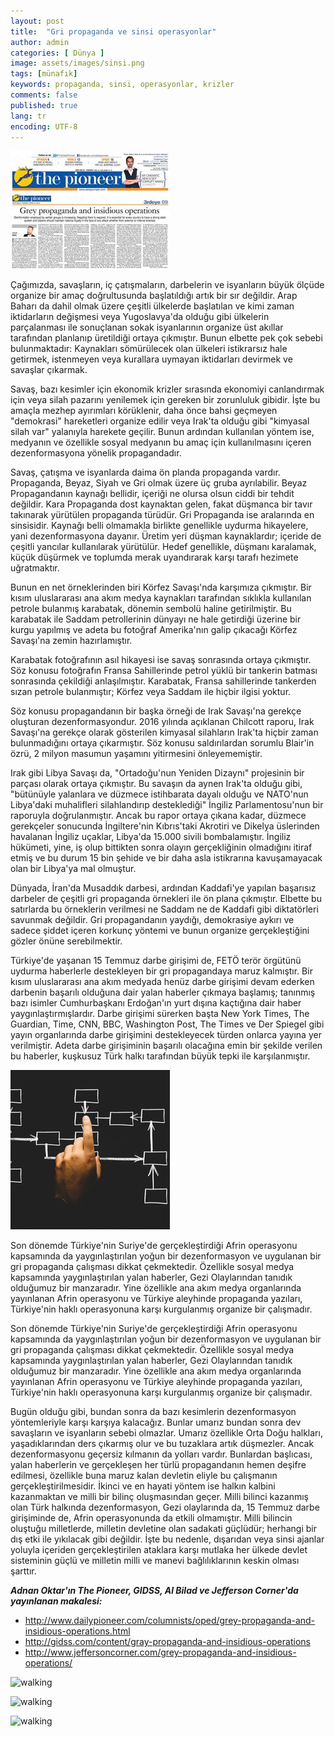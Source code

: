 ```yaml
---
layout: post
title:  "Gri propaganda ve sinsi operasyonlar"
author: admin
categories: [ Dünya ]
image: assets/images/sinsi.png
tags: [münafık]
keywords: propaganda, sinsi, operasyonlar, krizler
comments: false
published: true
lang: tr
encoding: UTF-8
---
```


![walking](/assets/images/the_pioneer_adnan_oktar_grey_propaganda_and_insidious_operations.jpg "image")

Çağımızda, savaşların, iç çatışmaların, darbelerin ve isyanların büyük ölçüde organize bir amaç doğrultusunda başlatıldığı artık bir sır değildir. Arap Baharı da dahil olmak üzere çeşitli ülkelerde başlatılan ve kimi zaman iktidarların değişmesi veya Yugoslavya'da olduğu gibi ülkelerin parçalanması ile sonuçlanan sokak isyanlarının organize üst akıllar tarafından planlanıp üretildiği ortaya çıkmıştır. Bunun elbette pek çok sebebi bulunmaktadır: Kaynakları sömürülecek olan ülkeleri istikrarsız hale getirmek, istenmeyen veya kurallara uymayan iktidarları devirmek ve savaşlar çıkarmak.

Savaş, bazı kesimler için ekonomik krizler sırasında ekonomiyi canlandırmak için veya silah pazarını yenilemek için gereken bir zorunluluk gibidir. İşte bu amaçla mezhep ayırımları körüklenir, daha önce bahsi geçmeyen "demokrasi" hareketleri organize edilir veya Irak'ta olduğu gibi "kimyasal silah var" yalanıyla harekete geçilir. Bunun ardından kullanılan yöntem ise, medyanın ve özellikle sosyal medyanın bu amaç için kullanılmasını içeren dezenformasyona yönelik propagandadır.

Savaş, çatışma ve isyanlarda daima ön planda propaganda vardır. Propaganda, Beyaz, Siyah ve Gri olmak üzere üç gruba ayrılabilir. Beyaz Propagandanın kaynağı bellidir, içeriği ne olursa olsun ciddi bir tehdit değildir. Kara Propaganda dost kaynaktan gelen, fakat düşmanca bir tavır takınarak yürütülen propaganda türüdür. Gri Propaganda ise aralarında en sinsisidir. Kaynağı belli olmamakla birlikte genellikle uydurma hikayelere, yani dezenformasyona dayanır. Üretim yeri düşman kaynaklardır; içeride de çeşitli yancılar kullanılarak yürütülür. Hedef genellikle, düşmanı karalamak, küçük düşürmek ve toplumda merak uyandırarak karşı tarafı hezimete uğratmaktır.

Bunun en net örneklerinden biri Körfez Savaşı'nda karşımıza çıkmıştır. Bir kısım uluslararası ana akım medya kaynakları tarafından sıklıkla kullanılan petrole bulanmış karabatak, dönemin sembolü haline getirilmiştir. Bu karabatak ile Saddam petrollerinin dünyayı ne hale getirdiği üzerine bir kurgu yapılmış ve adeta bu fotoğraf Amerika'nın galip çıkacağı Körfez Savaşı'na zemin hazırlamıştır.

Karabatak fotoğrafının asıl hikayesi ise savaş sonrasında ortaya çıkmıştır. Söz konusu fotoğrafın Fransa Sahillerinde petrol yüklü bir tankerin batması sonrasında çekildiği anlaşılmıştır. Karabatak, Fransa sahillerinde  tankerden sızan petrole bulanmıştır; Körfez veya Saddam ile hiçbir ilgisi yoktur.

Söz konusu propagandanın bir başka örneği de Irak Savaşı'na gerekçe oluşturan dezenformasyondur. 2016 yılında açıklanan Chilcott raporu, Irak Savaşı'na gerekçe olarak gösterilen kimyasal silahların Irak'ta hiçbir zaman bulunmadığını ortaya çıkarmıştır. Söz konusu saldırılardan sorumlu Blair'in özrü, 2 milyon masumun yaşamını yitirmesini önleyememiştir.

Irak gibi Libya Savaşı da, "Ortadoğu'nun Yeniden Dizaynı" projesinin bir parçası olarak ortaya çıkmıştır. Bu savaşın da aynen Irak'ta olduğu gibi, "bütünüyle yalanlara ve düzmece istihbarata dayalı olduğu ve NATO'nun Libya'daki muhalifleri silahlandırıp desteklediği" İngiliz Parlamentosu'nun bir raporuyla doğrulanmıştır. Ancak bu rapor ortaya çıkana kadar, düzmece gerekçeler sonucunda İngiltere'nin Kıbrıs'taki Akrotiri ve Dikelya üslerinden havalanan İngiliz uçaklar, Libya'da 15.000 sivili bombalamıştır. İngiliz hükümeti, yine, iş olup bittikten sonra olayın gerçekliğinin olmadığını itiraf etmiş ve bu durum 15 bin şehide ve bir daha asla istikrarına kavuşamayacak olan bir Libya'ya mal olmuştur.

Dünyada, İran'da Musaddık darbesi, ardından Kaddafi'ye yapılan başarısız darbeler de çeşitli gri propaganda örnekleri ile ön plana çıkmıştır. Elbette bu satırlarda bu örneklerin verilmesi ne Saddam ne de Kaddafi gibi diktatörleri savunmak değildir. Gri propagandanın yaydığı, demokrasiye aykırı ve sadece şiddet içeren korkunç yöntemi ve bunun organize gerçekleştiğini gözler önüne serebilmektir.

Türkiye'de yaşanan 15 Temmuz darbe girişimi de, FETÖ terör örgütünü uydurma haberlerle destekleyen bir gri propagandaya maruz kalmıştır. Bir kısım uluslararası ana akım medyada henüz darbe girişimi devam ederken darbenin başarılı olduğuna dair yalan haberler çıkmaya başlamış; tanınmış bazı isimler Cumhurbaşkanı Erdoğan'ın yurt dışına kaçtığına dair haber yaygınlaştırmışlardır. Darbe girişimi sürerken başta New York Times, The Guardian, Time, CNN, BBC, Washington Post, The Times ve Der Spiegel gibi yayın organlarında darbe girişimini destekleyecek türden onlarca yayına yer verilmiştir. Adeta darbe girişiminin başarılı olacağına emin bir şekilde verilen bu haberler, kuşkusuz Türk halkı tarafından büyük tepki ile karşılanmıştır.

  
![walking](/assets/images/operasyon.png "image")
<p>Son dönemde Türkiye'nin Suriye'de gerçekleştirdiği Afrin operasyonu kapsamında da yaygınlaştırılan yoğun bir dezenformasyon ve uygulanan bir gri propaganda çalışması dikkat çekmektedir. Özellikle sosyal medya kapsamında yaygınlaştırılan yalan haberler, Gezi Olaylarından tanıdık olduğumuz bir manzaradır. Yine özellikle ana akım medya organlarında yayınlanan Afrin operasyonu ve Türkiye aleyhinde propaganda yazıları, Türkiye'nin haklı operasyonuna karşı kurgulanmış organize bir çalışmadır.</p>
</div>

Son dönemde Türkiye'nin Suriye'de gerçekleştirdiği Afrin operasyonu kapsamında da yaygınlaştırılan yoğun bir dezenformasyon ve uygulanan bir gri propaganda çalışması dikkat çekmektedir. Özellikle sosyal medya kapsamında yaygınlaştırılan yalan haberler, Gezi Olaylarından tanıdık olduğumuz bir manzaradır. Yine özellikle ana akım medya organlarında yayınlanan Afrin operasyonu ve Türkiye aleyhinde propaganda yazıları, Türkiye'nin haklı operasyonuna karşı kurgulanmış organize bir çalışmadır.

Bugün olduğu gibi, bundan sonra da bazı kesimlerin dezenformasyon yöntemleriyle karşı karşıya kalacağız. Bunlar umarız bundan sonra dev savaşların ve isyanların sebebi olmazlar. Umarız özellikle Orta Doğu halkları, yaşadıklarından ders çıkarmış olur ve bu tuzaklara artık düşmezler. Ancak dezenformasyonu geçersiz kılmanın da yolları vardır. Bunlardan başlıcası, yalan haberlerin ve gerçekleşen her türlü propagandanın hemen deşifre edilmesi, özellikle buna maruz kalan devletin eliyle bu çalışmanın gerçekleştirilmesidir. İkinci ve en hayati yöntem ise halkın kalbini kazanmaktan ve milli bir bilinç oluşmasından geçer. Milli bilinci kazanmış olan Türk halkında dezenformasyon, Gezi olaylarında da, 15 Temmuz darbe girişiminde de, Afrin operasyonunda da etkili olmamıştır. Milli bilincin oluştuğu milletlerde, milletin devletine olan sadakati güçlüdür; herhangi bir dış etki ile yıkılacak gibi değildir. İşte bu nedenle, dışarıdan veya sinsi ajanlar yoluyla içeriden gerçekleştirilen ataklara karşı mutlaka her ülkede devlet sisteminin güçlü ve milletin milli ve manevi bağlılıklarının keskin olması şarttır.
 
***Adnan Oktar'ın The Pioneer, GIDSS, Al Bilad ve Jefferson Corner'da yayınlanan makalesi:***

- http://www.dailypioneer.com/columnists/oped/grey-propaganda-and-insidious-operations.html
- http://gidss.com/content/gray-propaganda-and-insidious-operations
- http://www.jeffersoncorner.com/grey-propaganda-and-insidious-operations/

![walking](/assets/images/jefferson_corner_adnan_oktar_grey_propaganda_and_insidious_operations.jpg "image")

![walking](/assets/images/gidss_adnan_oktar_grey_propaganda_and_insidious_operations.jpg "image")

![walking](/assets/images/al_bilad_adnan_oktar_grey_propaganda_and_insidious_operations.jpg "image")

